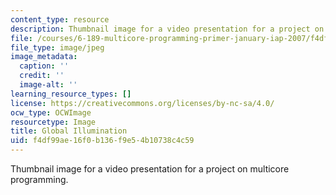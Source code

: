 ```yaml
---
content_type: resource
description: Thumbnail image for a video presentation for a project on multicore programming.
file: /courses/6-189-multicore-programming-primer-january-iap-2007/f4df99ae16f0b136f9e54b10738c4c59_p1.jpg
file_type: image/jpeg
image_metadata:
  caption: ''
  credit: ''
  image-alt: ''
learning_resource_types: []
license: https://creativecommons.org/licenses/by-nc-sa/4.0/
ocw_type: OCWImage
resourcetype: Image
title: Global Illumination
uid: f4df99ae-16f0-b136-f9e5-4b10738c4c59
---
```

Thumbnail image for a video presentation for a project on multicore programming.